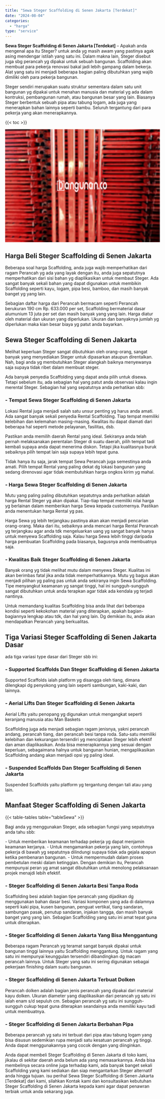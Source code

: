 ```yaml
---
title: "Sewa Steger Scaffolding di Senen Jakarta [Terdekat]"
date: "2024-08-04"
categories: 
  - "harga"
type: "service"
---
```


**Sewa Steger Scaffolding di Senen Jakarta \[Terdekat\]** – Apakah anda mengenal apa itu Steger? untuk anda yg masih awam yang pastinya agak asing mendengar istilah yang satu ini. Dalam makna lain, Steger disebut juga sbg perancah yg dipakai untuk sebuah bangunan. Scaffolding akan membuat para pekerja renovasi bakal jadi lebih gampang dalam bekerja. Alat yang satu ini menjadi beberapa bagian paling dibutuhkan yang wajib dimiliki oleh para pekerja bangunan.

Steger sendiri merupakan suatu struktur sementara dalam satu unit bangunan yg dipakai untuk menahan manusia dan material yg ada dalam kontruksi, pembangunan rumah, atau bangunan besar yang lain. Biasanya Steger berbentuk sebuah pipa atau tabung logam, ada juga yang menerapkan bahan lainnya seperti bambu. Seluruh tergantung dari para pekerja yang akan menerapkannya.

{{< toc >}}

![Sewa Steger Scaffolding di Senen Jakarta [Terdekat]](/images/sewa-scaffolding-steger-03.png)

## Harga Beli Steger Scaffolding di Senen Jakarta

Beberapa soal harga Scaffolding, anda juga wajib memperhatikan dari ragam Perancah yg ada yang layak dengan itu, anda juga sepatutnya memperhatikan dari sisi bahan yg diaplikasikan untuk membaut Steger. Ada sangat banyak sekali bahan yang dapat digunakan untuk membikin Scaffolding seperti kayu, logam, pipa besi, bamboo, dan masih banyak banget yg yang lain.

Sebagian daftar harga dari Perancah bermacam seperti Perancah berukuran 190 cm Rp. 633.000 per set, Scaffolding bermaterial dasar alumunium 13 juta per set dan masih banyak yang yang lain. Harga diatur oleh material dan ukuran yang diperlukan. Ukuran dan banyaknya jumlah yg diperlukan maka kian besar biaya yg patut anda bayarkan.

## Sewa Steger Scaffolding di Senen Jakarta

Melihat keperluan Steger sangat dibutuhkan oleh orang-orang, sangat banyak yang menyediakan Steger untuk dipasarkan ataupun direntalkan. Nah, bagi anda yg membutuhkan Steger alangkah baiknya menyewanya saja supaya tidak ribet dalam membuat steger.

Ada banyak penyedia Scaffolding yang dapat anda pilih untuk disewa. Tetapi sebelum itu, ada sebagian hal yang patut anda observasi kalau ingin merental Steger. Sebagian hal yang sepatutnya anda perhatikan sbb:

### \- Tempat Sewa Steger Scaffolding di Senen Jakarta

Lokasi Rental juga menjadi salah satu unsur penting yg harus anda amati. Ada sangat banyak sekali penyedia Rental Scaffolding. Tiap tempat memiliki kelebihan dan kelemahan masing-masing. Kwalitas itu dapat diamati dari beberapa hal seperti metode pelayanan, fasilitas, dsb.

Pastikan anda memilih daerah Rental yang ideal. Sekiranya anda telah pernah melaksanakan perentalan Steger di suatu daerah, pilih tempat tadi kembali supaya anda dapat menerima diskon. Tetapi jika kualitasnya buruk sebaiknya pilih tempat lain saja supaya lebih tepat guna.

Tidak hanya itu saja, jarak tempat Sewa Perancah juga semestinya anda amati. Pilih tempat Rental yang paling dekat dg lokasi bangunan yang sedang direnovasi agar tidak membutuhkan harga ongkos kirim yg mahal.

### \- Harga Sewa Steger Scaffolding di Senen Jakarta

Mutu yang paling paling dibutuhkan sepatutnya anda perhatikan adalah harga Rental Steger yg akan dipakai. Tiap-tiap tempat memiliki nilai harga yg berlainan dalam memberikan harga Sewa kepada customernya. Pastikan anda menentukan harga Rental yg pas.

Harga Sewa yg lebih terjangkau pastinya akan akan menjadi pencarian orang-orang. Maka dari itu, sebaiknya anda mencari harga Rental Perancah yg terjangkau agar anda tdk mengeluarkan uang yg sangat banyak hanya untuk menyewa Scaffolding saja. Kalau harga Sewa lebih tinggi daripada harga pembuatan Scaffolding pada biasanya, bagusnya anda membuatnya saja.

### \- Kwalitas Baik Steger Scaffolding di Senen Jakarta

Banyak orang yg tidak melihat mutu dalam menyewa Steger. Kualitas ini akan berimbas fatal jika anda tidak memperhatikannya. Mutu yg bagus akan menjadi pilihan yg paling pas untuk anda sekiranya ingin Sewa Scaffolding. Tipe menyangkut keamanan yg sangat tinggi, hal ini sungguh-sungguh sangat dibutuhkan untuk anda terapkan agar tidak ada kendala yg terjadi nantinya.

Untuk memandang kualitas Scaffolding bisa anda lihat dari beberapa kondisi seperti kekokohan material yang diterapkan, apakah bagian-bagiannya lengkap atau tdk, dan hal yang lain. Dg demikian itu, anda akan mendapatkan Perancah yang berkualitas.

## Tiga Variasi Steger Scaffolding di Senen Jakarta Dasar

ada tiga variasi type dasar dari Steger sbb ini:

### \- Supported Scaffolds Dan Steger Scaffolding di Senen Jakarta

Supported Scaffolds ialah platform yg disangga oleh tiang, dimana dilengkapi dg penyokong yang lain seperti sambungan, kaki-kaki, dan lainnya.

### \- Aerial Lifts Dan Steger Scaffolding di Senen Jakarta

Aerial Lifts yaitu penopang yg digunakan untuk mengangkat seperti keranjang manusia atau Man Baskets

Scaffolding juga ada menjadi sebagian ragam jenisnya, yakni perancah andang, perancah tiang, dan perancah besi tanpa roda. Satu-satu memiliki kelebihan dan kekurangan tersendiri yg menciptakan Steger lebih efektif dan aman diaplikasikan. Anda bisa menerapkannya yang sesuai dengan keperluan, sebagaimana halnya untuk bangunan hunian, mengaplikasikan Scaffolding andang akan menjadi opsi yg paling ideal.

### \- Suspended Scaffolds Dan Steger Scaffolding di Senen Jakarta

Suspended Scaffolds yaitu platform yg tergantung dengan tali atau yang lain.

## Manfaat Steger Scaffolding di Senen Jakarta

{{< table-tables table="tableSewa" >}}

Bagi anda yg menggunakan Steger, ada sebagian fungsi yang sepatutnya anda tahu sbb:

\- Untuk memberikan keamanan terhadap pekerja yg dapat menjamin keamanan kerjanya. - Untuk mengamankan pekerja yang lain, contohnya pekerja di bawah yg sepatutnya dilindungi supaya tidak ada gejala apapun ketika pembenaran bangunan. - Untuk mempermudah dalam proses pembetulan meski dalam ketinggian. Dengan demikian itu, Perancah mempunyai peran yg amat sangat dibutuhkan untuk menolong pelaksanaan projek menajdi lebih efektif.

### \- Steger Scaffolding di Senen Jakarta Besi Tanpa Roda

Scaffolding besi adalah bagian tipe perancah yang dijadikan dg menggunakan bahan dasar besi. Variasi komponen yang ada di dalamnya seperti kaki pipa, kusen bangunan, penguat vertikal, tiang sandaran, sambungan pasak, penutup sandaran, injakan tangga, dan masih banyak banget yang yang lain. Sebagian Scaffolding yang satu ini amat tepat guna untuk diterapkan.

### \- Steger Scaffolding di Senen Jakarta Yang Bisa Menggantung

Beberapa ragam Perancah yg teramat sangat banyak dipakai untuk bangunan tinggi lainnya yaitu Scaffolding menggantung. Untuk ragam yang satu ini mempunyai keunggulan tersendiri dibandingkan dg macam perancah lainnya. Untuk Steger yang satu ini sering digunakan sebagai pekerjaan finishing dalam suatu bangunan.

### \- Steger Scaffolding di Senen Jakarta Terbuat Dolken

Perancah dolken adalah bagian jenis perancah yang dipakai dari material kayu dolken. Ukuran diameter yang diaplikasikan dari perancah yg satu ini ialah enam s/d sepuluh cm. Sebagian perancah yg satu ini sungguh-sungguh cukup tepat guna diterapkan seandainya anda memiliki kayu tadi untuk membuatnya.

### \- Steger Scaffolding di Senen Jakarta Berbahan Pipa

Beberapa perancah yg satu ini terbuat dari pipa atau tabung logam yang bisa disusun sedemikian rupa menjadi satu kesatuan perancah yg tinggi. Anda dapat menggunakannya yang cocok dengan yang diinginkan.

Anda dapat membeli Steger Scaffolding di Senen Jakarta di toko kami, jikalau di sekitar daerah anda belum ada yang memasarkannya. Anda bisa membelinya secara online juga terhadap kami, ada banyak banget sekali Scaffolding yang kami sediakan dan siap mengantarkan Steger alternatif anda hingga tujuan. isu perihal Sewa Steger Scaffolding di Senen Jakarta \[Terdekat\] dari kami, silahkan Kontak kami dan konsultasikan kebutuhan Steger Scaffolding di Senen Jakarta kepada kami agar dapat penawran terbiak untuk anda sekarang juga.
